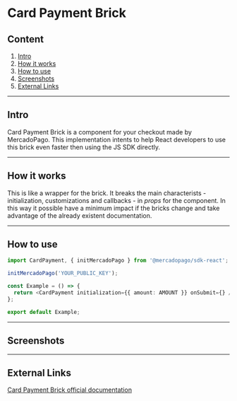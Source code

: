 # Card Payment Brick

## Content

1. [Intro](#intro)
2. [How it works](#how-it-works)
3. [How to use](#how-to-use)
4. [Screenshots](#screenshots)
5. [External Links](#external-links)

---

## Intro

Card Payment Brick is a component for your checkout made by MercadoPago. This implementation intents to help React developers to use this brick even faster then using the JS SDK directly.

---

## How it works

This is like a wrapper for the brick. It breaks the main characterists - initialization, customizations and callbacks - in _props_ for the component. In this way it possible have a minimum impact if the bricks change and take advantage of the already existent documentation.

---

## How to use

```ts
import CardPayment, { initMercadoPago } from '@mercadopago/sdk-react';

initMercadoPago('YOUR_PUBLIC_KEY');

const Example = () => {
  return <CardPayment initialization={{ amount: AMOUNT }} onSubmit={} />;
};

export default Example;
```

---

## Screenshots

---

## External Links

[Card Payment Brick official documentation](https://www.mercadopago.com/developers/en/docs/checkout-bricks/card-payment-brick/introduction)
